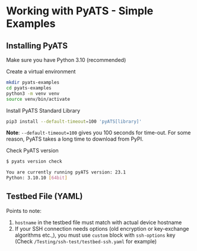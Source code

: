 # Working with PyATS - Simple Examples

## Installing PyATS

Make sure you have Python 3.10 (recommended)

Create a virtual environment

```bash
mkdir pyats-examples
cd pyats-examples
python3 -m venv venv
source venv/bin/activate
```

Install PyATS Standard Library

```bash
pip3 install --default-timeout=100 'pyATS[library]'
```

**Note**: `--default-timeout=100` gives you 100 seconds for time-out. For some reason, PyATS takes a long time to download from PyPI.

Check PyATS version

```bash
$ pyats version check

You are currently running pyATS version: 23.1
Python: 3.10.10 [64bit]
```

## Testbed File (YAML)

Points to note:

1. `hostname` in the testbed file must match with actual device hostname
2. If your SSH connection needs options (old encryption or key-exchange algorithms etc.,), you must use `custom` block with `ssh-options` key (Check `/Testing/ssh-test/testbed-ssh.yaml` for example)
